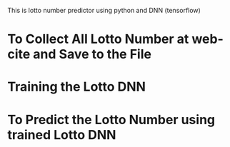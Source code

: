 This is lotto number predictor using python and DNN (tensorflow)

# To Collect All Lotto Number at web-cite and Save to the File
# Training the Lotto DNN
# To Predict the Lotto Number using trained Lotto DNN
